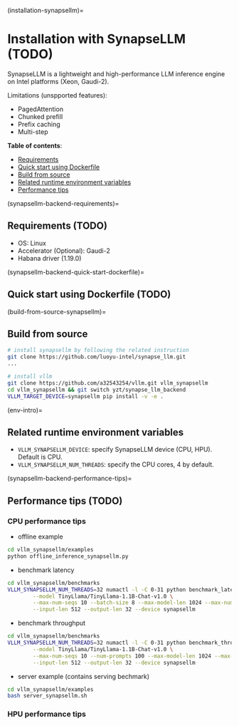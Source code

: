 (installation-synapsellm)=

# Installation with SynapseLLM (TODO)

SynapseLLM is a lightweight and high-performance LLM inference engine on Intel platforms (Xeon, Gaudi-2).

Limitations (unspported features):
- PagedAttention
- Chunked prefill
- Prefix caching
- Multi-step

**Table of contents**:

- [Requirements](#synapsellm-backend-requirements)
- [Quick start using Dockerfile](#synapsellm-backend-quick-start-dockerfile)
- [Build from source](#build-synapsellm-backend-from-source)
- [Related runtime environment variables](#env-intro)
- [Performance tips](#synapsellm-backend-performance-tips)


(synapsellm-backend-requirements)=

## Requirements (TODO)

- OS: Linux
- Accelerator (Optional): Gaudi-2
- Habana driver (1.19.0)


(synapsellm-backend-quick-start-dockerfile)=

## Quick start using Dockerfile (TODO)


(build-from-source-synapsellm)=

## Build from source

```bash
# install synapsellm by following the related instruction
git clone https://github.com/luoyu-intel/synapse_llm.git
...

# install vllm
git clone https://github.com/a32543254/vllm.git vllm_synapsellm
cd vllm_synapsellm && git switch yzt/synapse_llm_backend
VLLM_TARGET_DEVICE=synapsellm pip install -v -e .
```


(env-intro)=

## Related runtime environment variables

- `VLLM_SYNAPSELLM_DEVICE`: specify SynapseLLM device (CPU, HPU). Default is CPU.
- `VLLM_SYNAPSELLM_NUM_THREADS`: specify the CPU cores, 4 by default.


(synapsellm-backend-performance-tips)=

## Performance tips (TODO)

### CPU performance tips

- offline example

```bash
cd vllm_synapsellm/examples
python offline_inference_synapsellm.py
```

- benchmark latency

```bash
cd vllm_synapsellm/benchmarks
VLLM_SYNAPSELLM_NUM_THREADS=32 numactl -l -C 0-31 python benchmark_latency.py \
        --model TinyLlama/TinyLlama-1.1B-Chat-v1.0 \
        --max-num-seqs 10 --batch-size 8 --max-model-len 1024 --max-num-batched-tokens 1024 \
        --input-len 512 --output-len 32 --device synapsellm
```

- benchmark throughput

```bash
cd vllm_synapsellm/benchmarks
VLLM_SYNAPSELLM_NUM_THREADS=32 numactl -l -C 0-31 python benchmark_throughput.py \
        --model TinyLlama/TinyLlama-1.1B-Chat-v1.0 \
        --max-num-seqs 10 --num-prompts 100 --max-model-len 1024 --max-num-batched-tokens 1024 \
        --input-len 512 --output-len 32 --device synapsellm
```

- server example (contains serving bechmark)

```bash
cd vllm_synapsellm/examples
bash server_synapsellm.sh
```


### HPU performance tips

